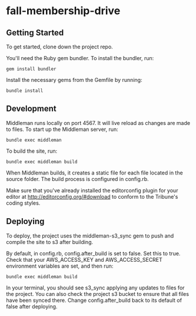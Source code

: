fall-membership-drive
=====================

## Getting Started

To get started, clone down the project repo.

You'll need the Ruby gem bundler. To install the bundler, run:

    gem install bundler

Install the necessary gems from the Gemfile by running:

    bundle install

## Development

Middleman runs locally on port 4567. It will live reload as changes are made to files. To start up the Middleman server, run:

    bundle exec middleman

To build the site, run:

    bundle exec middleman build

When Middleman builds, it creates a static file for each file located in the source folder. The build process is configured in config.rb.

Make sure that you've already installed the editorconfig plugin for your editor at http://editorconfig.org/#download to conform to the Tribune's coding styles.

## Deploying

To deploy, the project uses the middleman-s3_sync gem to push and compile the site to s3 after building.

By default, in config.rb, config.after_build is set to false. Set this to true. Check that your AWS_ACCESS_KEY and AWS_ACCESS_SECRET environment variables are set, and then run:

    bundle exec middleman build

In your terminal, you should see s3_sync applying any updates to files for the project. You can also check the project s3 bucket to ensure that all files have been synced there. Change config.after_build back to its default of false after deploying.

